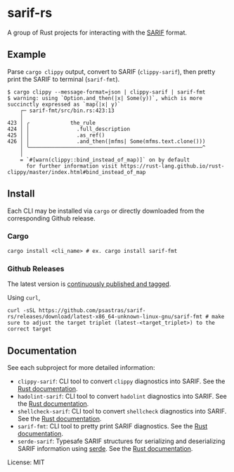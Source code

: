 # sarif-rs

A group of Rust projects for interacting with the
[SARIF](https://sarifweb.azurewebsites.net/) format.

## Example

Parse `cargo clippy` output, convert to SARIF (`clippy-sarif`), then pretty
print the SARIF to terminal (`sarif-fmt`).

```shell
$ cargo clippy --message-format=json | clippy-sarif | sarif-fmt
$ warning: using `Option.and_then(|x| Some(y))`, which is more succinctly expressed as `map(|x| y)`
    ┌─ sarif-fmt/src/bin.rs:423:13
    │
423 │ ╭             the_rule
424 │ │               .full_description
425 │ │               .as_ref()
426 │ │               .and_then(|mfms| Some(mfms.text.clone()))
    │ ╰───────────────────────────────────────────────────────^
    │
    = `#[warn(clippy::bind_instead_of_map)]` on by default
      for further information visit https://rust-lang.github.io/rust-clippy/master/index.html#bind_instead_of_map
```

## Install

Each CLI may be installed via `cargo` or directly downloaded from the
corresponding Github release.

### Cargo

```shell
cargo install <cli_name> # ex. cargo install sarif-fmt
```

### Github Releases

The latest version is
[continuously published and tagged](https://github.com/psastras/sarif-rs/releases).

Using `curl`,

```shell
curl -sSL https://github.com/psastras/sarif-rs/releases/download/latest-x86_64-unknown-linux-gnu/sarif-fmt # make sure to adjust the target triplet (latest-<target_triplet>) to the correct target
```

## Documentation

See each subproject for more detailed information:

- `clippy-sarif`: CLI tool to convert `clippy` diagnostics into SARIF. See the
  [Rust documentation](https://psastras.github.io/sarif-rs/clippy_sarif/index.html).
- `hadolint-sarif`: CLI tool to convert `hadolint` diagnostics into SARIF. See
  the
  [Rust documentation](https://psastras.github.io/sarif-rs/hadolint_sarif/index.html).
- `shellcheck-sarif`: CLI tool to convert `shellcheck` diagnostics into SARIF.
  See the
  [Rust documentation](https://psastras.github.io/sarif-rs/shellcheck_sarif/index.html).
- `sarif-fmt`: CLI tool to pretty print SARIF diagnostics. See the
  [Rust documentation](https://psastras.github.io/sarif-rs/sarif_fmt/index.html).
- `serde-sarif`: Typesafe SARIF structures for serializing and deserializing
  SARIF information using [serde](https://serde.rs/). See the
  [Rust documentation](https://psastras.github.io/sarif-rs/serde_sarif/index.html).

License: MIT
